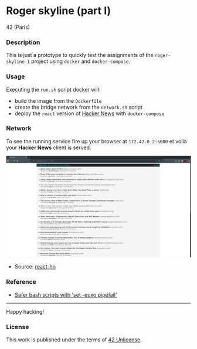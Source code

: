 # **Roger skyline (part I)**

42 (Paris)

### **Description**

This is just a prototype to quickly test the assignments of the `roger-skyline-1` project
using `docker` and `docker-compose`.

### **Usage**

Executing the `run.sh` script docker will: 

+ build the image from the `Dockerfile` 
+ create the bridge network from the `network.sh` script
+ deploy the `react` version of [Hacker News](https://news.ycombinator.com/) with `docker-compose`

### Network

To see the running service fire up your browser at `172.42.0.2:5000` et voilà your **Hacker News** client is served.

![hnews](img/hnews.png)

+ Source: [react-hn](https://github.com/insin/react-hn)

### Reference

+ [Safer bash scripts with 'set -euxo pipefail'](https://vaneyckt.io/posts/safer_bash_scripts_with_set_euxo_pipefail/)

---

Happy hacking!

### **License**

This work is published under the terms of [42 Unlicense](https://github.com/gcamerli/42unlicense).
